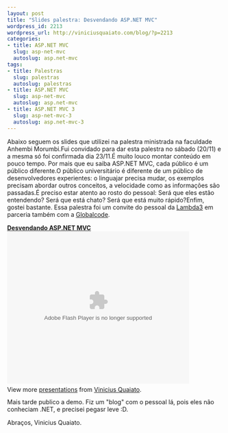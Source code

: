 ```yaml
--- 
layout: post
title: "Slides palestra: Desvendando ASP.NET MVC"
wordpress_id: 2213
wordpress_url: http://viniciusquaiato.com/blog/?p=2213
categories: 
- title: ASP.NET MVC
  slug: asp-net-mvc
  autoslug: asp.net-mvc
tags: 
- title: Palestras
  slug: palestras
  autoslug: palestras
- title: ASP.NET MVC
  slug: asp-net-mvc
  autoslug: asp.net-mvc
- title: ASP.NET MVC 3
  slug: asp-net-mvc-3
  autoslug: asp.net-mvc-3
---
```

Abaixo seguem os slides que utilizei na palestra ministrada na faculdade Anhembi Morumbi.Fui convidado para dar esta palestra no sábado (20/11) e a mesma só foi confirmada dia 23/11.É muito louco montar conteúdo em pouco tempo. Por mais que eu saiba ASP.NET MVC, cada público é um público diferente.O público universitário é diferente de um público de desenvolvedores experientes: o linguajar precisa mudar, os exemplos precisam abordar outros conceitos, a velocidade como as informações são passadas.É preciso estar atento ao rosto do pessoal: Será que eles estão entendendo? Será que está chato? Será que está muito rápido?Enfim, gostei bastante. Essa palestra foi um convite do pessoal da [Lambda3](http://lambda3.com.br) em parceria também com a [Globalcode](http://globalcode.com.br).<div style="width:425px" id="__ss_5888187">**[Desvendando ASP.NET MVC](http://www.slideshare.net/viniciusquaiato/desvendando-aspnet-mvc-5888187 "Desvendando ASP.NET MVC")**<object id="__sse5888187" width="425" height="355"><param name="movie" value="http://static.slidesharecdn.com/swf/ssplayer2.swf?doc=desvendandoaspnetmvc-101124080208-phpapp01&stripped_title=desvendando-aspnet-mvc-5888187&userName=viniciusquaiato" /><param name="allowFullScreen" value="true" /><param name="allowScriptAccess" value="always" /><embed name="__sse5888187" src="http://static.slidesharecdn.com/swf/ssplayer2.swf?doc=desvendandoaspnetmvc-101124080208-phpapp01&stripped_title=desvendando-aspnet-mvc-5888187&userName=viniciusquaiato" type="application/x-shockwave-flash" allowscriptaccess="always" allowfullscreen="true" width="425" height="355"></embed></object><div style="padding:5px 0 12px">View more [presentations](http://www.slideshare.net/) from [Vinicius Quaiato](http://www.slideshare.net/viniciusquaiato).</div></div>Mais tarde publico a demo. Fiz um "blog" com o pessoal lá, pois eles não conheciam .NET, e precisei pegasr leve :D.

Abraços,
Vinicius Quaiato.

